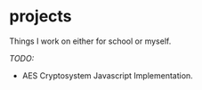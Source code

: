 projects
========

Things I work on either for school or myself.


*TODO:* 
 - AES Cryptosystem Javascript Implementation.